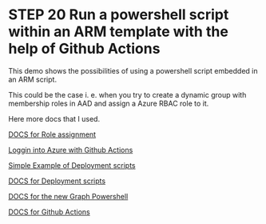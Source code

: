 # STEP 20 Run a powershell script within an ARM template with the help of Github Actions

This demo shows the possibilities of using a powershell script embedded in an ARM script. 

This could be the case i. e. when you try to create a dynamic group with membership roles in AAD and assign a Azure RBAC role to it. 

Here more docs that I used.

[DOCS for Role assignment](https://docs.microsoft.com/en-us/azure/role-based-access-control/role-assignments-template)

[Loggin into Azure with Github Actions](https://www.techielass.com/create-azure-credentials-for-use-in-github-actions/)

[Simple Example of Deployment scripts](https://github.com/Azure/azure-docs-json-samples/blob/master/deployment-script/deploymentscript-helloworld-primaryscripturi.json)

[DOCS for Deployment scripts](https://docs.microsoft.com/en-us/azure/azure-resource-manager/templates/deployment-script-template)

[DOCS for the new Graph Powershell](https://docs.microsoft.com/en-us/powershell/microsoftgraph/get-started?view=graph-powershell-1.0)

[DOCS for Github Actions](https://docs.microsoft.com/en-us/azure/azure-resource-manager/templates/deploy-github-actions?tabs=userlevel)

